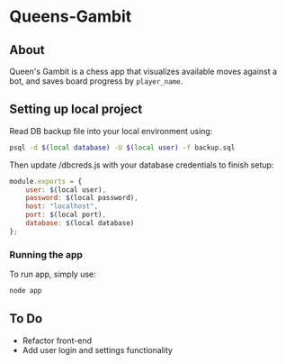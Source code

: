 # Queens-Gambit

## About
Queen's Gambit is a chess app that visualizes available moves against a bot, and saves board progress by `player_name`. 

## Setting up local project
Read DB backup file into your local environment using:
```bash
psql -d $(local database) -U $(local user) -f backup.sql
```

Then update /dbcreds.js with your database credentials to finish setup:
```javascript
module.exports = {
    user: $(local user),
    password: $(local password),
    host: "localhost",
    port: $(local port),
    database: $(local database)
};
```

### Running the app
To run app, simply use:
```bash
node app
```

## To Do
- Refactor front-end 
- Add user login and settings functionality
